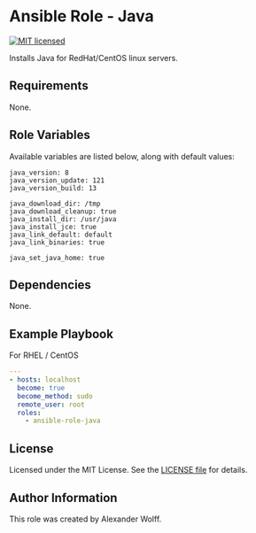# Ansible Role - Java

[![MIT licensed](https://img.shields.io/badge/license-MIT-blue.svg)](https://raw.githubusercontent.com/wolffaxn/ansible-role-java/master/LICENSE)

Installs Java for RedHat/CentOS linux servers.

## Requirements

None.

## Role Variables

Available variables are listed below, along with default values:

    java_version: 8
    java_version_update: 121
    java_version_build: 13

    java_download_dir: /tmp
    java_download_cleanup: true
    java_install_dir: /usr/java
    java_install_jce: true
    java_link_default: default
    java_link_binaries: true

    java_set_java_home: true

## Dependencies

None.

## Example Playbook

For RHEL / CentOS

```yaml
---
- hosts: localhost
  become: true
  become_method: sudo
  remote_user: root
  roles:
    - ansible-role-java
```
## License

Licensed under the MIT License. See the [LICENSE file](LICENSE) for details.

## Author Information

This role was created by Alexander Wolff.
